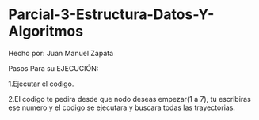 # Parcial-3-Estructura-Datos-Y-Algoritmos
Hecho por: Juan Manuel Zapata

Pasos Para su EJECUCIÓN:

1.Ejecutar el codigo.

2.El codigo te pedira desde que nodo deseas empezar(1 a 7), tu escribiras ese numero y el codigo se ejecutara y buscara todas las trayectorias.
